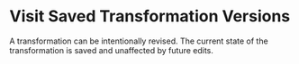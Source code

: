 # Visit Saved Transformation Versions

A transformation can be intentionally revised. The current state of the transformation is saved and unaffected by future edits.
